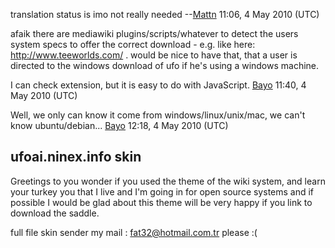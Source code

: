 translation status is imo not really needed
--[Mattn](User:Mattn "wikilink") 11:06, 4 May 2010 (UTC)

afaik there are mediawiki plugins/scripts/whatever to detect the users
system specs to offer the correct download - e.g. like here:
<http://www.teeworlds.com/> . would be nice to have that, that a user is
directed to the windows download of ufo if he's using a windows machine.


I can check extension, but it is easy to do with JavaScript.
[Bayo](User:Bayo "wikilink") 11:40, 4 May 2010 (UTC)

Well, we only can know it come from windows/linux/unix/mac, we can't
know ubuntu/debian... [Bayo](User:Bayo "wikilink") 12:18, 4 May 2010
(UTC)

## ufoai.ninex.info skin

Greetings to you wonder if you used the theme of the wiki system, and
learn your turkey you that I live and I'm going in for open source
systems and if possible I would be glad about this theme will be very
happy if you link to download the saddle.

full file skin sender my mail : fat32@hotmail.com.tr please :(
